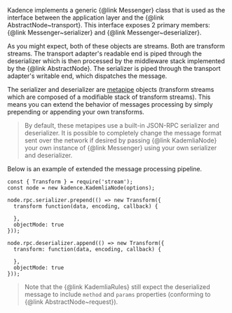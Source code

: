 Kadence implements a generic {@link Messenger} class that is used as the interface 
between the application layer and the {@link AbstractNode~transport}. This 
interface exposes 2 primary members: {@link Messenger~serializer} and 
{@link Messenger~deserializer}.

As you might expect, both of these objects are streams. Both are transform 
streams. The transport adapter's readable end is piped through the 
deserializer which is then processed by the middleware stack implemented by 
the {@link AbstractNode}. The serializer is piped through the transport 
adapter's writable end, which dispatches the message.

The serializer and deserializer are 
[metapipe](https://github.com/bookchin/metapipe) objects (transform streams 
which are composed of a modifiable stack of transform streams). This means you 
can extend the behavior of messages processing by simply prepending or 
appending your own transforms.

> By default, these metapipes use a built-in JSON-RPC serializer and 
> deserializer. It is possible to completely change the message format sent 
> over the network if desired by passing {@link KademliaNode} your own instance 
> of {@link Messenger} using your own serializer and deserializer.

Below is an example of extended the message processing pipeline.

```
const { Transform } = require('stream');
const node = new kadence.KademliaNode(options);

node.rpc.serializer.prepend(() => new Transform({
  transform function(data, encoding, callback) {

  },
  objectMode: true
}));

node.rpc.deserializer.append(() => new Transform({
  transform: function(data, encoding, callback) {

  },
  objectMode: true
}));
```

> Note that the {@link KademliaRules} still expect the deserialized message to 
> include `method` and `params` properties (conforming to 
> {@link AbstractNode~request}).

